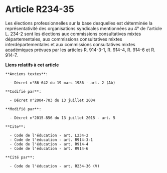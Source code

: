 # Article R234-35

Les élections professionnelles sur la base desquelles est déterminée la représentativité des organisations syndicales
mentionnées au 4° de l'article L. 234-2 sont les élections aux commissions consultatives mixtes départementales, aux
commissions consultatives mixtes interdépartementales et aux commissions consultatives mixtes académiques prévues par les
articles R. 914-3-1, R. 914-4, R. 914-6 et R. 914-7.

**Liens relatifs à cet article**

	**Anciens textes**:

	  - Décret n°86-642 du 19 mars 1986 - art. 2 (Ab)

	**Codifié par**:

	  - Décret n°2004-703 du 13 juillet 2004

	**Modifié par**:

	  - Décret n°2015-856 du 13 juillet 2015 - art. 5

	**Cite**:

	  - Code de l'éducation - art. L234-2
	  - Code de l'éducation - art. R914-3-1
	  - Code de l'éducation - art. R914-4
	  - Code de l'éducation - art. R914-6

	**Cité par**:

	  - Code de l'éducation - art. R234-36 (V)
